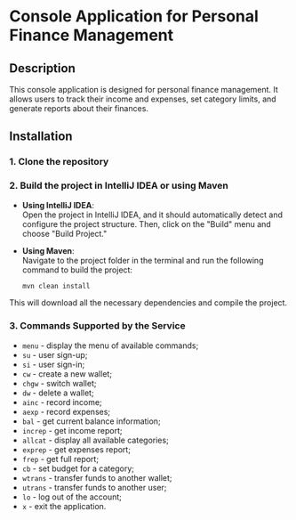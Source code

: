 # Console Application for Personal Finance Management

## Description
This console application is designed for personal finance management. It allows users to track their income and expenses, set category limits, and generate reports about their finances.

## Installation

### 1. Clone the repository

### 2. Build the project in IntelliJ IDEA or using Maven

- **Using IntelliJ IDEA**:  
  Open the project in IntelliJ IDEA, and it should automatically detect and configure the project structure. Then, click on the "Build" menu and choose "Build Project."

- **Using Maven**:  
  Navigate to the project folder in the terminal and run the following command to build the project:

  ```bash
  mvn clean install
  ```

This will download all the necessary dependencies and compile the project.

### 3. Commands Supported by the Service
- `menu` - display the menu of available commands;
- `su` - user sign-up;
- `si` - user sign-in;
- `cw` - create a new wallet;
- `chgw` - switch wallet;
- `dw` - delete a wallet;
- `ainc` - record income;
- `aexp` - record expenses;
- `bal` - get current balance information;
- `increp` - get income report;
- `allcat` - display all available categories;
- `exprep` - get expenses report;
- `frep` - get full report;
- `cb` - set budget for a category;
- `wtrans` - transfer funds to another wallet;
- `utrans` - transfer funds to another user;
- `lo` - log out of the account;
- `x` - exit the application.
